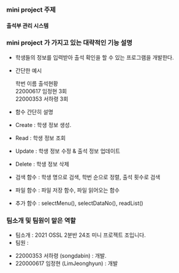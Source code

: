 ### mini project 주제

#### 출석부 관리 시스템



### mini project 가 가지고 있는 대략적인 기능 설명

+ 학생들의 정보를 입력받아 출석 확인을 할 수 있는 프로그램을 개발한다. 

+ 간단한 예시

  학번        이름   출석현황  
 22000617  임정현   3회  
 22000353  서하령   3회

+ 함수 간단히 설명   
 - Create : 학생 정보 생성. 

 - Read : 학생 정보 조회  

 - Update : 학생 정보 수정 & 출석 정보 업데이트  

 - Delete : 학생 정보 삭제  

 - 검색 함수 : 학생 명으로 검색, 학번 순으로 정렬, 출석 횟수로 검색  

 - 파일 함수 : 파일 저장 함수, 파일 읽어오는 함수  

 - 추가 함수 : selectMenu(), selectDataNo(), readList()
 

### 팀소개 및 팀원이 맡은 역할

+ 팀소개 : 2021 OSSL 2분반 24조 미니 프로젝트 조입니다.
+ 팀원 :   
 - 22000353 서하령 (songdabin) : 개발. 
 - 220000617 임정현 (LimJeonghyun) : 개발
